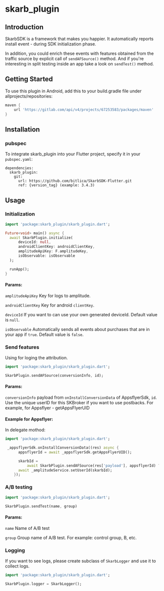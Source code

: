 # skarb_plugin

## Introduction
SkarbSDK is a framework that makes you happier.
It automatically reports install event - during SDK initialization phase. 

In addition, you could enrich these events with features obtained from the traffic source by explicit call of `sendAFSource()` method. And if you're interesting in split testing inside an app take a look on `sendTest()` method.

## Getting Started

To use this plugin in Android, add this to your build.gradle file under allprojects/repositories:

```gradle
maven {
    url 'https://gitlab.com/api/v4/projects/67253583/packages/maven'
}
```

## Installation

### pubspec

To integrate skarb_plugin into your Flutter project, specify it in your `pubspec.yaml`:

```
dependencies:
  skarb_plugin:
    git:
      url: https://github.com/bitlica/SkarbSDK-Flutter.git
      ref: {version_tag} (example: 3.4.3)
```

## Usage
### Initialization 

```dart
import 'package:skarb_plugin/skarb_plugin.dart';

Future<void> main() async {
  await SkarbPlugin.initialize(
      deviceId: null,
      androidClientKey: androidClientKey,
      amplitudeApiKey: F.amplitudeKey,
      isObservable: isObservable
  );

  runApp();
}
```
#### Params:
```amplitudeApiKey``` Key for logs to amplitude.

```androidClientKey``` Key for android ```clientKey```.

```deviceId``` If you want to can use your own generated deviceId. Default value is ```null```.

```isObservable``` Automatically sends all events about purchases that are in your app if ```true```. Default value is ```false```.


### Send features 

Using for loging the attribution.

```dart
import 'package:skarb_plugin/skarb_plugin.dart';

SkarbPlugin.sendAFSource(conversionInfo, id);

```
#### Params:
```conversionInfo``` payload from ```onInstallConversionData``` of AppsflyerSdk, 
```id```. Use the unique userID for this SKBroker if you want to use postbacks. For example, for Appsflyer - getAppsFlyerUID

#### Example for Appsflyer:
In delegate mothod:

```dart
import 'package:skarb_plugin/skarb_plugin.dart';

 _appsflyerSdk.onInstallConversionData((res) async {
      appsflyerId = await _appsflyerSdk.getAppsFlyerUID();

      skarbId =
          await SkarbPlugin.sendAFSource(res['payload'], appsflyerId) ?? '';
      await _amplitudeService.setUserId(skarbId);
    });
```


### A/B testing

```dart
import 'package:skarb_plugin/skarb_plugin.dart';

SkarbPlugin.sendTest(name, group)
```
#### Params:
```name``` Name of A/B test

```group``` Group name of A/B test. For example: control group, B, etc.

### Logging
If you want to see logs, please create subclass of ```SkarbLogger``` and use it to collect logs.
```dart
import 'package:skarb_plugin/skarb_plugin.dart';

SkarbPlugin.logger = SkarbLogger();
```
